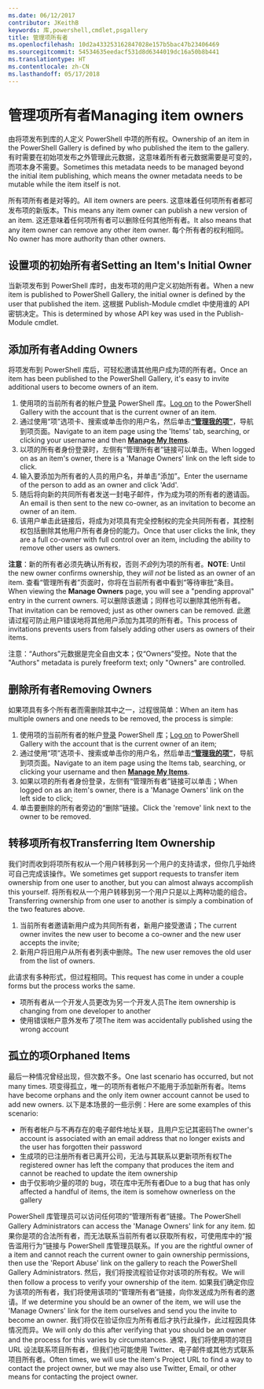 ```yaml
---
ms.date: 06/12/2017
contributor: JKeithB
keywords: 库,powershell,cmdlet,psgallery
title: 管理项所有者
ms.openlocfilehash: 10d2a433253162847028e157b5bac47b23406469
ms.sourcegitcommit: 54534635eedacf531d8d6344019dc16a50b8b441
ms.translationtype: HT
ms.contentlocale: zh-CN
ms.lasthandoff: 05/17/2018
---
```

# <a name="managing-item-owners"></a><span data-ttu-id="64e53-103">管理项所有者</span><span class="sxs-lookup"><span data-stu-id="64e53-103">Managing item owners</span></span>

<span data-ttu-id="64e53-104">由将项发布到库的人定义 PowerShell 中项的所有权。</span><span class="sxs-lookup"><span data-stu-id="64e53-104">Ownership of an item in the PowerShell Gallery is defined by who published the item to the gallery.</span></span>
<span data-ttu-id="64e53-105">有时需要在初始项发布之外管理此元数据，这意味着所有者元数据需要是可变的，而项本身不需要。</span><span class="sxs-lookup"><span data-stu-id="64e53-105">Sometimes this metadata needs to be managed beyond the initial item publishing, which means the owner metadata needs to be mutable while the item itself is not.</span></span>

<span data-ttu-id="64e53-106">所有项所有者是对等的。</span><span class="sxs-lookup"><span data-stu-id="64e53-106">All item owners are peers.</span></span>
<span data-ttu-id="64e53-107">这意味着任何项所有者都可发布项的新版本。</span><span class="sxs-lookup"><span data-stu-id="64e53-107">This means any item owner can publish a new version of an item.</span></span> <span data-ttu-id="64e53-108">这还意味着任何项所有者可以删除任何其他所有者。</span><span class="sxs-lookup"><span data-stu-id="64e53-108">It also means that any item owner can remove any other item owner.</span></span>
<span data-ttu-id="64e53-109">每个所有者的权利相同。</span><span class="sxs-lookup"><span data-stu-id="64e53-109">No owner has more authority than other owners.</span></span>

## <a name="setting-an-items-initial-owner"></a><span data-ttu-id="64e53-110">设置项的初始所有者</span><span class="sxs-lookup"><span data-stu-id="64e53-110">Setting an Item's Initial Owner</span></span>

<span data-ttu-id="64e53-111">当新项发布到 PowerShell 库时，由发布项的用户定义初始所有者。</span><span class="sxs-lookup"><span data-stu-id="64e53-111">When a new item is published to PowerShell Gallery, the initial owner is defined by the user that published the item.</span></span> <span data-ttu-id="64e53-112">这根据 Publish-Module cmdlet 中使用谁的 API 密钥决定。</span><span class="sxs-lookup"><span data-stu-id="64e53-112">This is determined by whose API key was used in the Publish-Module cmdlet.</span></span>

## <a name="adding-owners"></a><span data-ttu-id="64e53-113">添加所有者</span><span class="sxs-lookup"><span data-stu-id="64e53-113">Adding Owners</span></span>

<span data-ttu-id="64e53-114">将项发布到 PowerShell 库后，可轻松邀请其他用户成为项的所有者。</span><span class="sxs-lookup"><span data-stu-id="64e53-114">Once an item has been published to the PowerShell Gallery, it's easy to invite additional users to become owners of an item.</span></span>

1. <span data-ttu-id="64e53-115">使用项的当前所有者的帐户[登录](https://powershellgallery.com/users/account/LogOn) PowerShell 库。</span><span class="sxs-lookup"><span data-stu-id="64e53-115">[Log on](https://powershellgallery.com/users/account/LogOn) to the PowerShell Gallery with the account that is the current owner of an item.</span></span>
2. <span data-ttu-id="64e53-116">通过使用“项”选项卡、搜索或单击你的用户名，然后单击[**“管理我的项”**](https://www.powershellgallery.com/account/Packages)，导航到项页面。</span><span class="sxs-lookup"><span data-stu-id="64e53-116">Navigate to an item page using the 'Items' tab, searching, or clicking your username and then [**Manage My Items**](https://www.powershellgallery.com/account/Packages).</span></span>
3. <span data-ttu-id="64e53-117">以项的所有者身份登录时，左侧有“管理所有者”链接可以单击。</span><span class="sxs-lookup"><span data-stu-id="64e53-117">When logged on as an item's owner, there is a 'Manage Owners' link on the left side to click.</span></span>
4. <span data-ttu-id="64e53-118">输入要添加为所有者的人员的用户名，并单击“添加”。</span><span class="sxs-lookup"><span data-stu-id="64e53-118">Enter the username of the person to add as an owner and click 'Add'.</span></span>
5. <span data-ttu-id="64e53-119">随后将向新的共同所有者发送一封电子邮件，作为成为项的所有者的邀请函。</span><span class="sxs-lookup"><span data-stu-id="64e53-119">An email is then sent to the new co-owner, as an invitation to become an owner of an item.</span></span>
6. <span data-ttu-id="64e53-120">该用户单击此链接后，将成为对项具有完全控制权的完全共同所有者，其控制权包括删除其他用户所有者身份的能力。</span><span class="sxs-lookup"><span data-stu-id="64e53-120">Once that user clicks the link, they are a full co-owner with full control over an item, including the ability to remove other users as owners.</span></span>

<span data-ttu-id="64e53-121">**注意**：新的所有者必须先确认所有权，否则*不会*列为项的所有者。</span><span class="sxs-lookup"><span data-stu-id="64e53-121">**NOTE**: Until the new owner confirms ownership, they *will not* be listed as an owner of an item.</span></span>
<span data-ttu-id="64e53-122">查看“管理所有者”页面时，你将在当前所有者中看到“等待审批”条目。</span><span class="sxs-lookup"><span data-stu-id="64e53-122">When viewing the **Manage Owners** page, you will see a "pending approval" entry in the current owners.</span></span>
<span data-ttu-id="64e53-123">可以删除该邀请；同样也可以删除其他所有者。</span><span class="sxs-lookup"><span data-stu-id="64e53-123">That invitation can be removed; just as other owners can be removed.</span></span>
<span data-ttu-id="64e53-124">此邀请过程可防止用户错误地将其他用户添加为其项的所有者。</span><span class="sxs-lookup"><span data-stu-id="64e53-124">This process of invitations prevents users from falsely adding other users as owners of their items.</span></span>

<span data-ttu-id="64e53-125">注意：“Authors”元数据是完全自由文本；仅“Owners”受控。</span><span class="sxs-lookup"><span data-stu-id="64e53-125">Note that the "Authors" metadata is purely freeform text; only "Owners" are controlled.</span></span>


## <a name="removing-owners"></a><span data-ttu-id="64e53-126">删除所有者</span><span class="sxs-lookup"><span data-stu-id="64e53-126">Removing Owners</span></span>

<span data-ttu-id="64e53-127">如果项具有多个所有者而需删除其中之一，过程很简单：</span><span class="sxs-lookup"><span data-stu-id="64e53-127">When an item has multiple owners and one needs to be removed, the process is simple:</span></span>

1. <span data-ttu-id="64e53-128">使用项的当前所有者的帐户[登录](https://powershellgallery.com/users/account/LogOn) PowerShell 库；</span><span class="sxs-lookup"><span data-stu-id="64e53-128">[Log on](https://powershellgallery.com/users/account/LogOn) to PowerShell Gallery with the account that is the current owner of an item;</span></span>
2. <span data-ttu-id="64e53-129">通过使用“项”选项卡、搜索或单击你的用户名，然后单击[**“管理我的项”**](https://www.powershellgallery.com/account/Packages)，导航到项页面。</span><span class="sxs-lookup"><span data-stu-id="64e53-129">Navigate to an item page using the Items tab, searching, or clicking your username and then [**Manage My Items**](https://www.powershellgallery.com/account/Packages).</span></span>
3. <span data-ttu-id="64e53-130">如果以项的所有者身份登录，左侧有“管理所有者”链接可以单击；</span><span class="sxs-lookup"><span data-stu-id="64e53-130">When logged on as an item's owner, there is a 'Manage Owners' link on the left side to click;</span></span>
4. <span data-ttu-id="64e53-131">单击要删除的所有者旁边的“删除”链接。</span><span class="sxs-lookup"><span data-stu-id="64e53-131">Click the 'remove' link next to the owner to be removed.</span></span>



## <a name="transferring-item-ownership"></a><span data-ttu-id="64e53-132">转移项所有权</span><span class="sxs-lookup"><span data-stu-id="64e53-132">Transferring Item Ownership</span></span>

<span data-ttu-id="64e53-133">我们时而收到将项所有权从一个用户转移到另一个用户的支持请求，但你几乎始终可自己完成该操作。</span><span class="sxs-lookup"><span data-stu-id="64e53-133">We sometimes get support requests to transfer item ownership from one user to another, but you can almost always accomplish this yourself.</span></span>
<span data-ttu-id="64e53-134">将所有权从一个用户转移到另一个用户只是以上两种功能的组合。</span><span class="sxs-lookup"><span data-stu-id="64e53-134">Transferring ownership from one user to another is simply a combination of the two features above.</span></span>

1. <span data-ttu-id="64e53-135">当前所有者邀请新用户成为共同所有者，新用户接受邀请；</span><span class="sxs-lookup"><span data-stu-id="64e53-135">The current owner invites the new user to become a co-owner and the new user accepts the invite;</span></span>
2. <span data-ttu-id="64e53-136">新用户将旧用户从所有者列表中删除。</span><span class="sxs-lookup"><span data-stu-id="64e53-136">The new user removes the old user from the list of owners.</span></span>

<span data-ttu-id="64e53-137">此请求有多种形式，但过程相同。</span><span class="sxs-lookup"><span data-stu-id="64e53-137">This request has come in under a couple forms but the process works the same.</span></span>

- <span data-ttu-id="64e53-138">项所有者从一个开发人员更改为另一个开发人员</span><span class="sxs-lookup"><span data-stu-id="64e53-138">The item ownership is changing from one developer to another</span></span>
- <span data-ttu-id="64e53-139">使用错误帐户意外发布了项</span><span class="sxs-lookup"><span data-stu-id="64e53-139">The item was accidentally published using the wrong account</span></span>


## <a name="orphaned-items"></a><span data-ttu-id="64e53-140">孤立的项</span><span class="sxs-lookup"><span data-stu-id="64e53-140">Orphaned Items</span></span>

<span data-ttu-id="64e53-141">最后一种情况曾经出现，但次数不多。</span><span class="sxs-lookup"><span data-stu-id="64e53-141">One last scenario has occurred, but not many times.</span></span>
<span data-ttu-id="64e53-142">项变得孤立，唯一的项所有者帐户不能用于添加新所有者。</span><span class="sxs-lookup"><span data-stu-id="64e53-142">Items have become orphans and the only item owner account cannot be used to add new owners.</span></span>
<span data-ttu-id="64e53-143">以下是本场景的一些示例：</span><span class="sxs-lookup"><span data-stu-id="64e53-143">Here are some examples of this scenario:</span></span>

- <span data-ttu-id="64e53-144">所有者帐户与不再存在的电子邮件地址关联，且用户忘记其密码</span><span class="sxs-lookup"><span data-stu-id="64e53-144">The owner's account is associated with an email address that no longer exists and the user has forgotten their password</span></span>
- <span data-ttu-id="64e53-145">生成项的已注册所有者已离开公司，无法与其联系以更新项所有权</span><span class="sxs-lookup"><span data-stu-id="64e53-145">The registered owner has left the company that produces the item and cannot be reached to update the item ownership</span></span>
- <span data-ttu-id="64e53-146">由于仅影响少量的项的 bug，项在库中无所有者</span><span class="sxs-lookup"><span data-stu-id="64e53-146">Due to a bug that has only affected a handful of items, the item is somehow ownerless on the gallery</span></span>

<span data-ttu-id="64e53-147">PowerShell 库管理员可以访问任何项的“管理所有者”链接。</span><span class="sxs-lookup"><span data-stu-id="64e53-147">The PowerShell Gallery Administrators can access the 'Manage Owners' link for any item.</span></span>
<span data-ttu-id="64e53-148">如果你是项的合法所有者，而无法联系当前所有者以获取所有权，可使用库中的“报告滥用行为”链接与 PowerShell 库管理员联系。</span><span class="sxs-lookup"><span data-stu-id="64e53-148">If you are the rightful owner of a item and cannot reach the current owner to gain ownership permissions, then use the 'Report Abuse' link on the gallery to reach the PowerShell Gallery Administrators.</span></span>
<span data-ttu-id="64e53-149">然后，我们将按流程验证你对该项的所有权。</span><span class="sxs-lookup"><span data-stu-id="64e53-149">We will then follow a process to verify your ownership of the item.</span></span>
<span data-ttu-id="64e53-150">如果我们确定你应为该项的所有者，我们将使用该项的“管理所有者”链接，向你发送成为所有者的邀请。</span><span class="sxs-lookup"><span data-stu-id="64e53-150">If we determine you should be an owner of the item, we will use the 'Manage Owners' link for the item ourselves and send you the invite to become an owner.</span></span>
<span data-ttu-id="64e53-151">我们将仅在验证你应为所有者后才执行此操作，此过程因具体情况而异。</span><span class="sxs-lookup"><span data-stu-id="64e53-151">We will only do this after verifying that you should be an owner and the process for this varies by circumstances.</span></span>
<span data-ttu-id="64e53-152">通常，我们将使用项的项目 URL 设法联系项目所有者，但我们也可能使用 Twitter、电子邮件或其他方式联系项目所有者。</span><span class="sxs-lookup"><span data-stu-id="64e53-152">Often times, we will use the item's Project URL to find a way to contact the project owner, but we may also use Twitter, Email, or other means for contacting the project owner.</span></span>